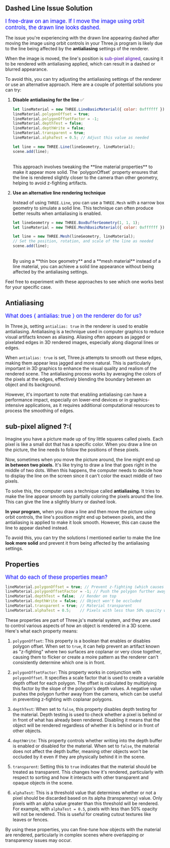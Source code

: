 ## Dashed Line Issue Solution

<span style="color:blue;font-size:larger;">I free-draw on an image.  If I move the image using orbit controls, the drawn line looks dashed.</span>

The issue you're experiencing with the drawn line appearing dashed after moving the image using orbit controls in your Three.js program is likely due to the line being affected by the **antialiasing** settings of the renderer.

When the image is moved, the line's position is <span style="color:#4a00b4;">sub-pixel aligned</span>, causing it to be rendered with antialiasing applied, which can result in a dashed or blurred appearance.

To avoid this, you can try adjusting the antialiasing settings of the renderer or use an alternative approach. Here are a couple of potential solutions you can try:

1. **Disable antialiasing for the line** ✅

   ```javascript
   let lineMaterial = new THREE.LineBasicMaterial({ color: 0xffffff });
   lineMaterial.polygonOffset = true;
   lineMaterial.polygonOffsetFactor = -1;
   lineMaterial.depthTest = false;
   lineMaterial.depthWrite = false;
   lineMaterial.transparent = true;
   lineMaterial.alphaTest = 0.5; // Adjust this value as needed
   
   let line = new THREE.Line(lineGeometry, lineMaterial);
   scene.add(line);
   ```

    <br>
   This approach involves tweaking the **line material properties** to make it appear more solid. The `polygonOffset` property ensures that the line is rendered slightly closer to the camera than other geometry, helping to avoid z-fighting artifacts.

2. **Use an alternative line rendering technique**

   Instead of using `THREE.Line`, you can use a `THREE.Mesh` with a narrow box geometry to simulate a solid line. This technique can often produce better results when antialiasing is enabled.

   ```javascript
   let lineGeometry = new THREE.BoxBufferGeometry(1, 1, 1);
   let lineMaterial = new THREE.MeshBasicMaterial({ color: 0xffffff });
   
   let line = new THREE.Mesh(lineGeometry, lineMaterial);
   // Set the position, rotation, and scale of the line as needed
   scene.add(line);
   ```

   <br>
   By using a **thin box geometry** and a **mesh material** instead of a line material, you can achieve a solid line appearance without being affected by the antialiasing settings.

Feel free to experiment with these approaches to see which one works best for your specific case.

## Antialiasing

<span style="color:blue;font-size:larger;">What does { antialias: true } on the renderer do for us?</span>

In Three.js, setting `antialias: true` in the renderer is used to enable antialiasing. Antialiasing is a technique used in computer graphics to reduce visual artifacts known as aliasing. Aliasing often appears as jagged or pixelated edges in 3D rendered images, especially along diagonal lines or edges.

When `antialias: true` is set, Three.js attempts to smooth out these edges, making them appear less jagged and more natural. This is particularly important in 3D graphics to enhance the visual quality and realism of the rendered scene. The antialiasing process works by averaging the colors of the pixels at the edges, effectively blending the boundary between an object and its background.

However, it's important to note that enabling antialiasing can have a performance impact, especially on lower-end devices or in graphics-intensive applications, as it requires additional computational resources to process the smoothing of edges.

## sub-pixel aligned ?:(

Imagine you have a picture made up of tiny little squares called pixels. Each pixel is like a small dot that has a specific color. When you draw a line on the picture, the line needs to follow the positions of these pixels.

Now, sometimes when you move the picture around, the line might end up **in between two pixels.** It's like trying to draw a line that goes right in the middle of two dots. When this happens, the computer needs to decide how to display the line on the screen since it can't color the exact middle of two pixels.

To solve this, the computer uses a technique called **antialiasing.** It tries to make the line appear smooth by partially coloring the pixels around the line. This can give the line a slightly blurry or dashed look.

**In your program,** when you draw a line and then move the picture using orbit controls, the line's position might end up between pixels, and the antialiasing is applied to make it look smooth. However, this can cause the line to appear dashed instead.

To avoid this, you can try the solutions I mentioned earlier to make the line **look more solid** and prevent it from being affected by the antialiasing settings.

## Properties

<span style="color:blue;font-size:larger;">What do each of these properties mean?</span>

```js
lineMaterial.polygonOffset = true; // Prevent z-fighting (which causes flicker)
lineMaterial.polygonOffsetFactor = -1; // Push the polygon further away from the camera
lineMaterial.depthTest = false;  // Render on top
lineMaterial.depthWrite = false; // Object won't be occluded
lineMaterial.transparent = true; // Material transparent
lineMaterial.alphaTest = 0.5;    // Pixels with less than 50% opacity will not be rendered
```

These properties are part of Three.js's material system, and they are used to control various aspects of how an object is rendered in a 3D scene. Here's what each property means:

1. `polygonOffset`: This property is a boolean that enables or disables polygon offset. When set to `true`, it can help prevent an artifact known as "z-fighting" where two surfaces are coplanar or very close together, causing them to flicker or create a moire pattern as the renderer can't consistently determine which one is in front.

2. `polygonOffsetFactor`: This property works in conjunction with `polygonOffset`. It specifies a scale factor that is used to create a variable depth offset for each polygon. The offset is calculated by multiplying this factor by the slope of the polygon's depth values. A negative value pushes the polygon further away from the camera, which can be useful in preventing z-fighting with coplanar polygons.

3. `depthTest`: When set to `false`, this property disables depth testing for the material. Depth testing is used to check whether a pixel is behind or in front of what has already been rendered. Disabling it means that the object will be rendered regardless of whether it is behind or in front of other objects.

4. `depthWrite`: This property controls whether writing into the depth buffer is enabled or disabled for the material. When set to `false`, the material does not affect the depth buffer, meaning other objects won't be occluded by it even if they are physically behind it in the scene.

5. `transparent`: Setting this to `true` indicates that the material should be treated as transparent. This changes how it's rendered, particularly with respect to sorting and how it interacts with other transparent and opaque objects in the scene.

6. `alphaTest`: This is a threshold value that determines whether or not a pixel should be discarded based on its alpha (transparency) value. Only pixels with an alpha value greater than this threshold will be rendered. For example, with `alphaTest = 0.5`, pixels with less than 50% opacity will not be rendered. This is useful for creating cutout textures like leaves or fences.

By using these properties, you can fine-tune how objects with the material are rendered, particularly in complex scenes where overlapping or transparency issues may occur.

<br>
